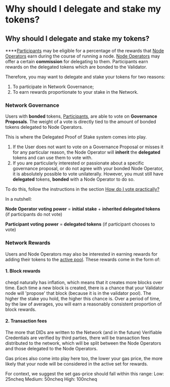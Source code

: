 # Why should I delegate and stake my tokens?

## Why should I delegate and stake my tokens?

****[Participants](delegation-and-bonding.md#what-is-a-participant) may be eligible for a percentage of the rewards that [Node Operators](validators.md#what-is-a-validator-or-node-operator) earn during the course of running a node. [Node Operators](validators.md#what-is-a-validator-or-node-operator) may offer a certain **commission** for delegating to them. Participants earn rewards on the delegated tokens which are bonded to the Validator.

Therefore, you may want to delegate and stake your tokens for two reasons:

1. To participate in Network Governance;
2. To earn rewards proportionate to your stake in the Network.

### Network Governance

Users with **bonded** tokens, [Participants](delegation-and-bonding.md#what-is-a-participant), are able to vote on **Governance Proposals**. The weight of a vote is directly tied to the amount of bonded tokens delegated to Node Operators.

This is where the Delegated Proof of Stake system comes into play.

1. If the User does not want to vote on a Governance Proposal or misses it for any particular reason, the Node Operator will **inherit** the **delegated** tokens and can use them to vote with.
2. If you are particularly interested or passionate about a specific governance proposal, or do not agree with your bonded Node Operator, it is absolutely possible to vote unilaterally. However, you must still have **delegated** tokens, **bonded** with a Node Operator to do so.

To do this, follow the instructions in the section [How do I vote practically?](../../../contributing/voting.md)

In a nutshell:

**Node Operator voting power** = **initial stake** + **inherited delegated tokens** (if participants do not vote)

**Participant voting power** = **delegated tokens** (if participant chooses to vote)

### Network Rewards

Users and Node Operators may also be interested in earning rewards for adding their tokens to the [active pool](active-pool.md). These rewards come in the form of:

#### 1. Block rewards

cheqd naturally has inflation, which means that it creates more blocks over time. Each time a new block is created, there is a chance that your Validator node will 'propose' that block (because it is in the validator pool). The higher the stake you hold, the higher this chance is. Over a period of time, by the law of averages, you will earn a reasonably consistent proportion of block rewards.

#### 2. Transaction fees

The more that DIDs are written to the Network (and in the future) Verifiable Credentials are verified by third parties, there will be transaction fees distributed to the network, which will be split between the Node Operators and those delegated to the Node Operators.

Gas prices also come into play here too, the lower your gas price, the more likely that your node will be considered in the active set for rewards.

For context, we suggest the set gas-price should fall within this range: Low: 25ncheq Medium: 50ncheq High: 100ncheq

